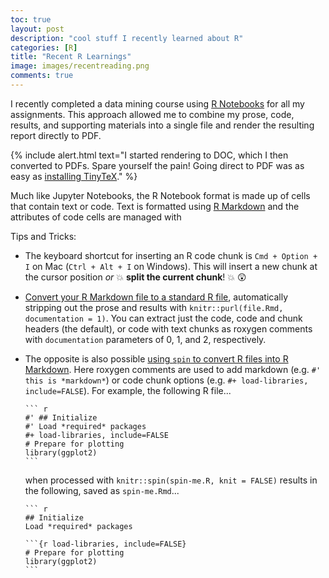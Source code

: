 ```yaml
---
toc: true
layout: post
description: "cool stuff I recently learned about R"
categories: [R]
title: "Recent R Learnings"
image: images/recentreading.png
comments: true
---
```


I recently completed a data mining course using [R Notebooks](https://bookdown.org/yihui/rmarkdown/notebook.html) for all my assignments. This approach allowed me to combine my prose, code, results, and supporting materials into a single file and render the resulting report directly to PDF.

{% include alert.html text="I started rendering to DOC, which I then converted to PDFs. Spare yourself the pain! Going direct to PDF was as easy as [installing TinyTeX](https://bookdown.org/yihui/rmarkdown-cookbook/install-latex.html)." %}

Much like Jupyter Notebooks, the R Notebook format is made up of cells that contain text or code. Text is formatted using [R Markdown](https://rmarkdown.rstudio.com) and the attributes of code cells are managed with

Tips and Tricks:
* The keyboard shortcut for inserting an R code chunk is `Cmd + Option + I` on Mac (`Ctrl + Alt + I` on Windows). This will insert a new chunk at the cursor position _or_ :boom: **split the current chunk**! :boom: :astonished:
* [Convert your R Markdown file to a standard R file](https://bookdown.org/yihui/rmarkdown-cookbook/purl.html), automatically stripping out the prose and results with `knitr::purl(file.Rmd, documentation = 1)`. You can extract just the code, code and chunk headers (the default), or code with text chunks as roxygen comments with `documentation` parameters of 0, 1, and 2, respectively.
* The opposite is also possible [using `spin` to convert R files into R Markdown](https://deanattali.com/2015/03/24/knitrs-best-hidden-gem-spin/). Here roxygen comments are used to add markdown (e.g. `#' this is *markdown*`) or code chunk options (e.g. `#+ load-libraries, include=FALSE`). For example, the following R file...

      ``` r
      #' ## Initialize
      #' Load *required* packages
      #+ load-libraries, include=FALSE
      # Prepare for plotting
      library(ggplot2)
      ```

    when processed with `knitr::spin(spin-me.R, knit = FALSE)` results in the following, saved as `spin-me.Rmd`...

      ``` r
      ## Initialize
      Load *required* packages

      ```{r load-libraries, include=FALSE}
      # Prepare for plotting
      library(ggplot2)
      ```
